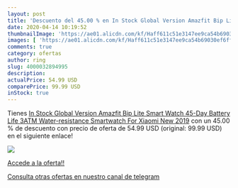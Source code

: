 ```yaml
---
layout: post
title: 'Descuento del 45.00 % en In Stock Global Version Amazfit Bip Lite'
date: 2020-04-14 10:19:52
thumbnailImage: 'https://ae01.alicdn.com/kf/Haff611c51e3147ee9ca54b69030ef6ffL/In-Stock-Global-Version-Amazfit-Bip-Lite-Smart-Watch-45-Day-Battery-Life-3ATM-Water-resistance.jpg_350x350._SL200_.jpg'
images: [ 'https://ae01.alicdn.com/kf/Haff611c51e3147ee9ca54b69030ef6ffL/In-Stock-Global-Version-Amazfit-Bip-Lite-Smart-Watch-45-Day-Battery-Life-3ATM-Water-resistance.jpg_350x350._SL200_.jpg' ]
comments: true
category: ofertas
author: ring
slug: 4000032894995
description:
actualPrice: 54.99 USD
comparePrice: 99.99 USD
inStock: true
---
```


Tienes [In Stock Global Version Amazfit Bip Lite Smart Watch 45-Day Battery Life 3ATM Water-resistance Smartwatch For Xiaomi New 2019](https://www.amazon.com/dp/4000032894995/?tag=redken08-20) con un 45.00 % de descuento con precio de oferta de 54.99 USD (original: 99.99 USD) en el siguiente enlace!

[![](https://ae01.alicdn.com/kf/Haff611c51e3147ee9ca54b69030ef6ffL/In-Stock-Global-Version-Amazfit-Bip-Lite-Smart-Watch-45-Day-Battery-Life-3ATM-Water-resistance.jpg_350x350._SL200_.jpg)](https://www.amazon.com/dp/4000032894995/?tag=redken08-20)

[Accede a la oferta!!](https://www.amazon.com/dp/4000032894995/?tag=redken08-20)

[Consulta otras ofertas en nuestro canal de telegram](https://t.me/s/ofertas25)
